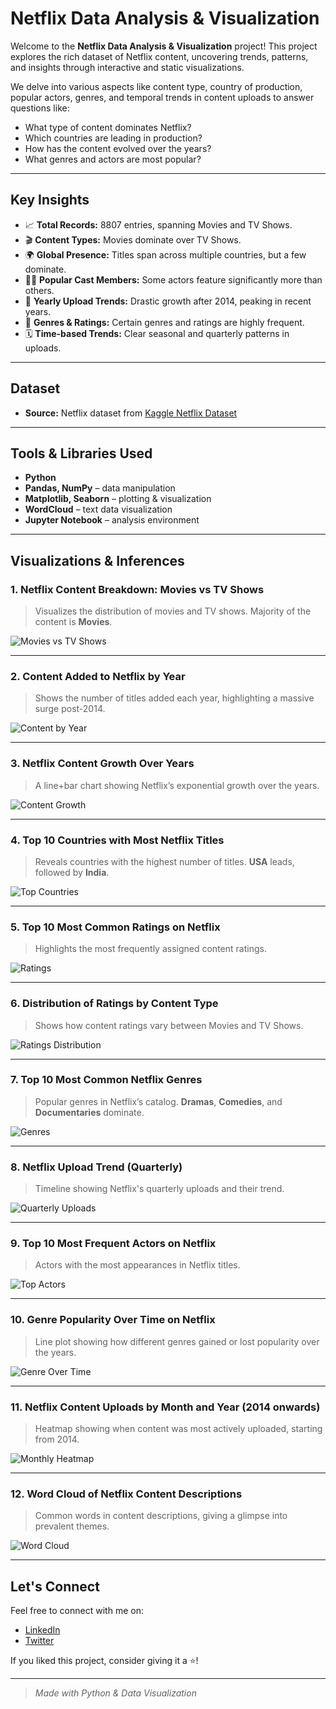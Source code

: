 
# Netflix Data Analysis & Visualization

Welcome to the **Netflix Data Analysis & Visualization** project! This project explores the rich dataset of Netflix content, uncovering trends, patterns, and insights through interactive and static visualizations.

We delve into various aspects like content type, country of production, popular actors, genres, and temporal trends in content uploads to answer questions like:
- What type of content dominates Netflix?
- Which countries are leading in production?
- How has the content evolved over the years?
- What genres and actors are most popular?

---

## Key Insights

- 📈 **Total Records:** 8807 entries, spanning Movies and TV Shows.
- 🎬 **Content Types:** Movies dominate over TV Shows.
- 🌍 **Global Presence:** Titles span across multiple countries, but a few dominate.
- 👨‍🎤 **Popular Cast Members:** Some actors feature significantly more than others.
- 📅 **Yearly Upload Trends:** Drastic growth after 2014, peaking in recent years.
- 📌 **Genres & Ratings:** Certain genres and ratings are highly frequent.
- 🗓️ **Time-based Trends:** Clear seasonal and quarterly patterns in uploads.

---

## Dataset

- **Source:** Netflix dataset from [Kaggle Netflix Dataset](https://www.kaggle.com/datasets/shivamb/netflix-shows)

---

## Tools & Libraries Used

- **Python**
- **Pandas, NumPy** – data manipulation
- **Matplotlib, Seaborn** – plotting & visualization
- **WordCloud** – text data visualization
- **Jupyter Notebook** – analysis environment

---

## Visualizations & Inferences

### 1.  Netflix Content Breakdown: Movies vs TV Shows
> Visualizes the distribution of movies and TV shows. Majority of the content is **Movies**.

![Movies vs TV Shows](images/movies_vs_tvshows.png)

---

### 2.  Content Added to Netflix by Year
> Shows the number of titles added each year, highlighting a massive surge post-2014.

![Content by Year](images/content_added.png)

---

### 3.  Netflix Content Growth Over Years
> A line+bar chart showing Netflix’s exponential growth over the years.

![Content Growth](images/growth_overyears.png)

---

### 4.  Top 10 Countries with Most Netflix Titles
> Reveals countries with the highest number of titles. **USA** leads, followed by **India**.

![Top Countries](images/countries_netflix.png)

---

### 5.  Top 10 Most Common Ratings on Netflix
> Highlights the most frequently assigned content ratings.

![Ratings](images/common_ratings.png)

---

### 6.  Distribution of Ratings by Content Type
> Shows how content ratings vary between Movies and TV Shows.

![Ratings Distribution](images/rating_content_type.png)

---

### 7.  Top 10 Most Common Netflix Genres
> Popular genres in Netflix’s catalog. **Dramas**, **Comedies**, and **Documentaries** dominate.

![Genres](images/common_genres.png)

---

### 8.  Netflix Upload Trend (Quarterly)
> Timeline showing Netflix's quarterly uploads and their trend.

![Quarterly Uploads](images/upload_trends.png)

---

### 9.  Top 10 Most Frequent Actors on Netflix
> Actors with the most appearances in Netflix titles.

![Top Actors](images/frequent_actors.png)

---

### 10.  Genre Popularity Over Time on Netflix
> Line plot showing how different genres gained or lost popularity over the years.

![Genre Over Time](images/genre_popularity.png)

---

### 11.  Netflix Content Uploads by Month and Year (2014 onwards)
> Heatmap showing when content was most actively uploaded, starting from 2014.

![Monthly Heatmap](images/heatmap.png)

---

### 12.  Word Cloud of Netflix Content Descriptions
> Common words in content descriptions, giving a glimpse into prevalent themes.

![Word Cloud](images/wordcloud.png)

---

##  Let's Connect

Feel free to connect with me on:

- [LinkedIn](https://www.linkedin.com/in/raj-tejaswee-147603247/)
- [Twitter](https://x.com/raj_tejaswee)

If you liked this project, consider giving it a ⭐️!

---

> *Made with Python & Data Visualization*


